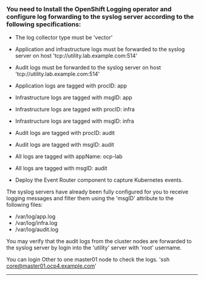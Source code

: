 ### You need to Install the OpenShift Logging operator and configure log forwarding to the syslog server according to the following specifications:

  - The log collector type must be 'vector'
  - Application and infrastructure logs must be forwarded to the syslog server on host 'tcp://utility.lab.example.com:514'
  - Audit logs must be forwarded to the syslog server on host 'tcp://utility.lab.example.com:514'


  - Application logs are tagged with procID: app
  - Infrastructure logs are tagged with msgID: app

  - Infrastructure logs are tagged with procID: infra
  - Infrastructure logs are tagged with msgID: infra

  - Audit logs are tagged with procID: audit
  - Audit logs are tagged with msgID: audit

  - All logs are tagged with appName: ocp-lab
  - All logs are tagged with msgID: audit

  - Deploy the Event Router component to capture Kubernetes events.

The syslog servers have already been fully configured for you to receive logging messages and filter them using the 'msgID' attribute to the following files:

  - /var/log/app.log
  - /var/log/infra.log
  - /var/log/audit.log

You may verify that the audit logs from the cluster nodes are forwarded to the syslog server by login into the 'utility' server with 'root' username.  

You can login Other to one master01 node to check the logs. 
'ssh core@master01.ocp4.example.com'

---
